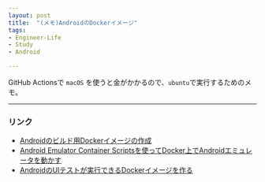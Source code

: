 ```yaml
---
layout: post
title:  "(メモ)AndroidのDockerイメージ"
tags:
- Engineer-Life
- Study
- Android

---
```


GitHub Actionsで `macOS` を使うと金がかかるので、`ubuntu`で実行するためのメモ。

----------

### リンク

- [Androidのビルド用Dockerイメージの作成](https://qiita.com/Horie1024/items/7decc6f4b59285b85dce)
- [Android Emulator Container Scriptsを使ってDocker上でAndroidエミュレータを動かす](https://qiita.com/ntsk/items/7e068812db4cd654d914)
- [AndroidのUIテストが実行できるDockerイメージを作る](http://kazuhito-m.github.io/tech/2017/10/17/make-android-ui-testing-dockerimage)
